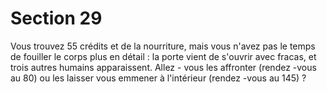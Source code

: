 # Section 29

Vous trouvez 55 crédits et de la nourriture, mais vous n'avez pas
le temps de fouiller le corps plus en détail : la porte vient de
s'ouvrir avec fracas, et trois autres humains apparaissent. Allez -
vous les affronter (rendez -vous au 80) ou les laisser vous
emmener à l'intérieur (rendez -vous au 145) ?